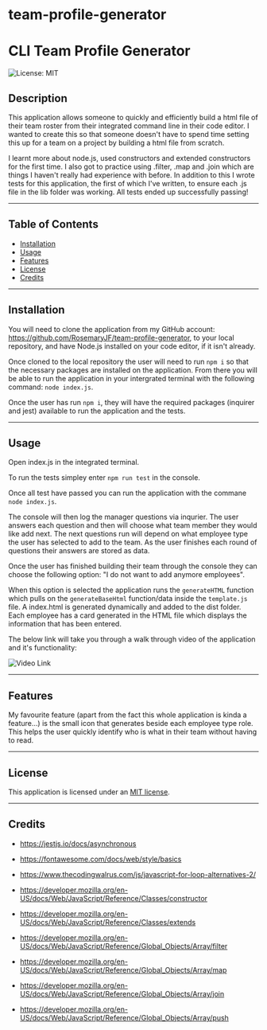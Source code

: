 # team-profile-generator

# CLI Team Profile Generator

![License: MIT](https://img.shields.io/badge/License-MIT-yellow.svg)

## Description

This application allows someone to quickly and efficiently build a html file of their team roster from their integrated command line in their code editor. I wanted to create this so that someone doesn't have to spend time setting this up for a team on a project by building a html file from scratch.

I learnt more about node.js, used constructors and extended constructors for the first time. I also got to practice using .filter, .map and .join which are things I haven't really had experience with before.
In addition to this I wrote tests for this application, the first of which I've written, to ensure each .js file in the lib folder was working. All tests ended up successfully passing!

---

## Table of Contents

- [Installation](#installation)
- [Usage](#usage)
- [Features](#features)
- [License](#license)
- [Credits](#credits)

---

## Installation

You will need to clone the application from my GitHub account: https://github.com/RosemaryJF/team-profile-generator, to your local repository, and have Node.js installed on your code editor, if it isn't already.

Once cloned to the local repository the user will need to run `npm i` so that the necessary packages are installed on the application. From there you will be able to run the application in your intergrated terminal with the following command: `node index.js`.

Once the user has run `npm i`, they will have the required packages (inquirer and jest) available to run the application and the tests.

---

## Usage

Open index.js in the integrated terminal. 

To run the tests simpley enter `npm run test` in the console.

Once all test have passed you can run the application with the commane `node index.js`.

The console will then log the manager questions via inqurier. The user answers each question and then will choose what team member they would like add next. 
The next questions run will depend on what employee type the user has selected to add to the team. As the user finishes each round of questions their answers are stored as data.

Once the user has finished building their team through the console they can choose the following option: "I do not want to add anymore employees".

When this option is selected the application runs the `generateHTML` function which pulls on the `generateBaseHtml` function/data inside the `template.js` file. A index.html is generated dynamically and added to the dist folder. Each employee has a card generated in the HTML file which displays the information that has been entered.

The below link will take you through a walk through video of the application and it's functionality:

![Video Link](./assets/images/console-example.jpg)

---

## Features

My favourite feature (apart from the fact this whole application is kinda a feature...) is the small icon that generates beside each employee type role. This helps the user quickly identify who is what in their team without having to read.

---

## License

This application is licensed under an [MIT license](https://github.com/RosemaryJF/team-profile-generator/blob/main/dist/LICENSE).

---

## Credits

* https://jestjs.io/docs/asynchronous

* https://fontawesome.com/docs/web/style/basics

* https://www.thecodingwalrus.com/js/javascript-for-loop-alternatives-2/

* https://developer.mozilla.org/en-US/docs/Web/JavaScript/Reference/Classes/constructor

* https://developer.mozilla.org/en-US/docs/Web/JavaScript/Reference/Classes/extends

* https://developer.mozilla.org/en-US/docs/Web/JavaScript/Reference/Global_Objects/Array/filter

* https://developer.mozilla.org/en-US/docs/Web/JavaScript/Reference/Global_Objects/Array/map

* https://developer.mozilla.org/en-US/docs/Web/JavaScript/Reference/Global_Objects/Array/join

* https://developer.mozilla.org/en-US/docs/Web/JavaScript/Reference/Global_Objects/Array/push